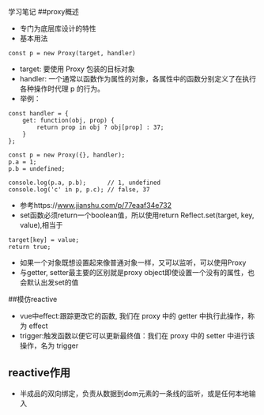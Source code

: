 学习笔记
##proxy概述
- 专门为底层库设计的特性
- 基本用法

`const p = new Proxy(target, handler)`

- target: 要使用 Proxy 包装的目标对象
- handler: 一个通常以函数作为属性的对象，各属性中的函数分别定义了在执行各种操作时代理 p 的行为。
- 举例：

```
const handler = {
    get: function(obj, prop) {
        return prop in obj ? obj[prop] : 37;
    }
};

const p = new Proxy({}, handler);
p.a = 1;
p.b = undefined;

console.log(p.a, p.b);      // 1, undefined
console.log('c' in p, p.c); // false, 37
```

- 参考https://www.jianshu.com/p/77eaaf34e732
- set函数必须return一个boolean值，所以使用return Reflect.set(target, key, value),相当于

```
target[key] = value;
return true;
```

- 如果一个对象既想设置起来像普通对象一样，又可以监听，可以使用Proxy
- 与getter, setter最主要的区别就是proxy object即使设置一个没有的属性，也会默认出发set的值

##模仿reactive
- vue中effect:跟踪更改它的函数, 我们在 proxy 中的 getter 中执行此操作，称为 effect
- trigger:触发函数以便它可以更新最终值：我们在 proxy 中的 setter 中进行该操作，名为 trigger

## reactive作用
- 半成品的双向绑定，负责从数据到dom元素的一条线的监听，或是任何本地输入
